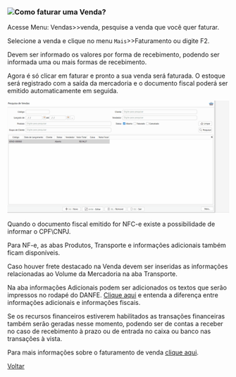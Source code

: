 ### ![](C:\Users\carin\Documents\GITHUB\continente-parent\docs\images\venda_32x32.png)Como faturar uma Venda?

Acesse Menu: Vendas>>venda, pesquise a venda que você quer faturar.

Selecione a venda e clique no menu `Mais`>>Faturamento ou digite F2.

Devem ser informado os valores por forma de recebimento, podendo ser informada uma ou mais formas de recebimento.

Agora é só clicar em faturar e pronto a sua venda será faturada. O  estoque será registrado com a saída da mercadoria e o documento fiscal poderá ser emitido automaticamente em seguida.

![](images/como_fazer_faturar__venda_nfce2.gif)

Quando o documento fiscal emitido for NFC-e existe a possibilidade de informar o CPF\CNPJ.

Para NF-e, as abas Produtos, Transporte e informações adicionais também ficam disponíveis.

Caso houver frete destacado na Venda devem ser inseridas as informações relacionadas ao Volume da Mercadoria na aba Transporte.

Na aba informações Adicionais podem ser adicionados os textos que serão impressos no rodapé do DANFE. [Clique aqui](vendas_venda.md#informacoesadicionais) e entenda a diferença entre informações adicionais e informações fiscais.

Se os recursos financeiros estiverem habilitados as transações financeiras também serão geradas nesse momento, podendo ser de contas a receber no caso de recebimento à prazo ou de entrada no caixa ou banco nas transações à vista.

Para mais informações sobre o faturamento de venda [clique aqui](vendas_venda.md#faturamento).



[Voltar](index.md)

